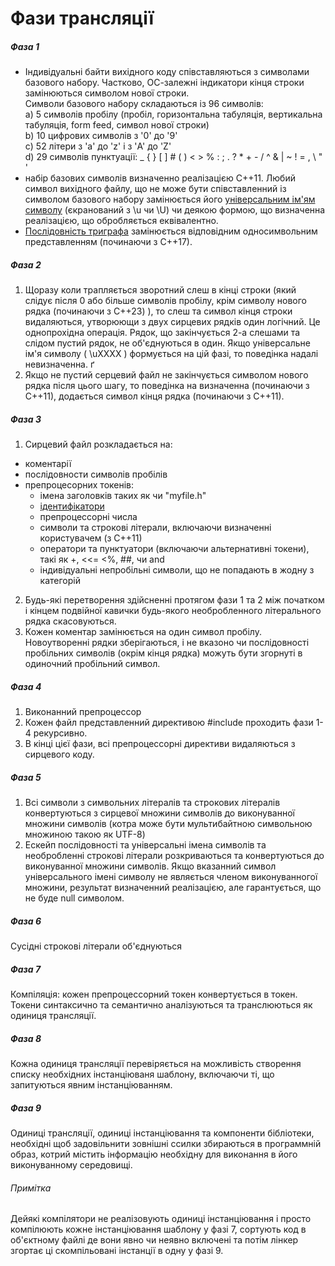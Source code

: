 # Фази трансляції

##### Фаза 1
- Індивідуальні байти вихідного коду співставляються з символами базового набору. Частково, ОС-залежні індикатори кінця строки замінюються символом нової строки.  
  Символи базового набору складаються із 96 символів:  
    a) 5 символів пробілу (пробіл, горизонтальна табуляція, вертикальна табуляція, form feed, символ нової строки)  
	b) 10 цифрових символів з '0' до '9'  
	c) 52 літери з 'a' до 'z' і з 'A' до 'Z'  
	d) 29 символів пунктуації: _ { } [ ] # ( ) < > % : ; . ? * + - / ^ & | ~ ! = , \ " '  
- набір базових символів визначенно реалізацією С++11. Любий символ вихідного файлу, що не може бути співставленний із символом базового набору замінюється його [універсальним ім'ям символу](./universal_character_name.md) (єкранований з \u чи \U) чи деякою формою, що визначенна реалізацією, що обробляється еквівалентно.  
- [Послідовність триграфа](./alternative_operator_representations.md) замінюється відповідним односимвольним представленням (починаючи з С++17).
##### Фаза 2 
 1) Щоразу коли трапляється зворотний слеш в кінці строки (який слідує після 0 або більше символів пробілу, крім символу нового рядка (починаючи з C++23) ), то слеш та символ кінця строки видаляються, утворюющи з двух сирцевих рядків один логічний. Це однопрохідна операція. Рядок, що закінчується 2-а слешами та слідом пустий рядок, не об'єднуються в один. Якщо універсальне ім'я символу ( \uXXXX ) формується на цій фазі, то поведінка надалі невизначенна.  ґ
 2) Якщо не пустий серцевий файл не закінчується символом нового рядка після цього шагу, то поведінка на визначенна  (починаючи з С++11), додається символ кінця рядка (починаючи з С++11).
##### Фаза 3
 1) Сирцевий файл розкладається на:  
  - коментарії
  - послідовности символів пробілів
  - препроцесорних токенів: 
    - імена заголовків таких як <iostream> чи "myfile.h"
	- [ідентифікатори](./identifiers/index.md)
	- препроцессорні числа
	- символи та строкові літерали, включаючи визначенні користувачем (з С++11)
	- оператори та пунктуатори (включаючи альтернативні токени), такі як +, <<= <%, ##, чи and
	- індивідуальні непробільні символи, що не попадають в жодну з категорій
 2) Будь-які перетворення здійсненні протягом фази 1 та 2 між початком і кінцем подвійної кавички будь-якого необробленного літерального рядка скасовуються. 
 3) Кожен коментар замінюється на один символ пробілу.  
Новоутворенні рядки зберігаються, і не вказоно чи послідовності пробільних символів (окрім кінця рядка) можуть бути згорнуті в одиночний пробільний символ.
##### Фаза 4
 1) Виконанний препроцессор
 2) Кожен файл представленний директивою #include проходить фази 1-4 рекурсивно.
 3) В кінці цієї фази, всі препроцессорні директиви видаляються з сирцевого коду.
##### Фаза 5
 1) Всі символи з символьних літералів та строкових літералів  конвертуються з сирцевої множини символів до виконуванної множини символів (котра може бути мультибайтною символьною множиною такою як UTF-8)
 2) Ескейп послідовності та універсальні імена символів та необробленні строкові літерали розкриваються та конвертуються до виконуванної множини символів. Якщо вказанний символ універсального імені символу не являється членом виконуванногої множини, результат визначенний реалізацією, але гарантується, що не буде null символом.
##### Фаза 6
 Сусідні строкові літерали об'єднуються
##### Фаза 7
 Компіляція: кожен препроцессорний токен конвертується в токен. Токени синтаксично та семантично аналізуються та транслюються як одиниця трансляції.
##### Фаза 8 
 Кожна одиниця трансляції перевіряється на можливість створення списку необхідних інстанціюваня шаблону, включаючи ті, що запитуються явним інстанціюванням.
##### Фаза 9
 Одиниці трансляції, одиниці інстанціювання та компоненти бібліотеки, необхідні щоб задовільнити зовнішні ссилки збираються в программній образ, котрий містить інформацію необхідну для виконання в його виконуванному середовищі.

###### Примітка
 Дейякі компілятори не реалізовують одиниці інстанціювання і просто компілюють кожне інстанціювання шаблону у фазі 7, сортують код в об'єктному файлі де вони явно чи неявно включені та потім лінкер згортає ці скомпільовані інстанції в одну у фазі 9.
